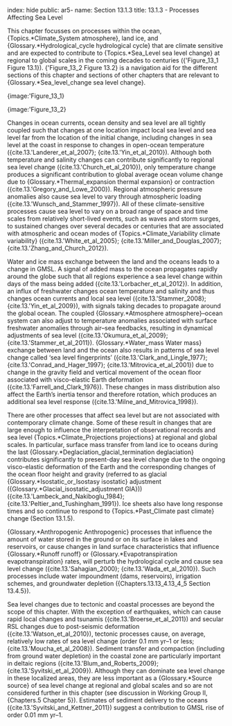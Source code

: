 index: hide
public: ar5-
name: Section 13.1.3
title: 13.1.3 - Processes Affecting Sea Level

This chapter focusses on processes within the ocean, {Topics.*Climate_System atmosphere}, land ice, and {Glossary.*Hydrological_cycle hydrological cycle} that are climate sensitive and are expected to contribute to {Topics.*Sea_Level sea level change} at regional to global scales in the coming decades to centuries ({'Figure_13_1 Figure 13.1}). {'Figure_13_2 Figure 13.2} is a navigation aid for the different sections of this chapter and sections of other chapters that are relevant to {Glossary.*Sea_level_change sea level change}.

{image:'Figure_13_1}

{image:'Figure_13_2}

Changes in ocean currents, ocean density and sea level are all tightly coupled such that changes at one location impact local sea level and sea level far from the location of the initial change, including changes in sea level at the coast in response to changes in open-ocean temperature ({cite.13.'Landerer_et_al_2007}; {cite.13.'Yin_et_al_2010}). Although both temperature and salinity changes can contribute significantly to regional sea level change ({cite.13.'Church_et_al_2010}), only temperature change produces a significant contribution to global average ocean volume change due to {Glossary.*Thermal_expansion thermal expansion} or contraction ({cite.13.'Gregory_and_Lowe_2000}). Regional atmospheric pressure anomalies also cause sea level to vary through atmospheric loading ({cite.13.'Wunsch_and_Stammer_1997}). All of these climate-sensitive processes cause sea level to vary on a broad range of space and time scales from relatively short-lived events, such as waves and storm surges, to sustained changes over several decades or centuries that are associated with atmospheric and ocean modes of {Topics.*Climate_Variability climate variability} ({cite.13.'White_et_al_2005}; {cite.13.'Miller_and_Douglas_2007}; {cite.13.'Zhang_and_Church_2012}).

Water and ice mass exchange between the land and the oceans leads to a change in GMSL. A signal of added mass to the ocean propagates rapidly around the globe such that all regions experience a sea level change within days of the mass being added ({cite.13.'Lorbacher_et_al_2012}). In addition, an influx of freshwater changes ocean temperature and salinity and thus changes ocean currents and local sea level ({cite.13.'Stammer_2008}; {cite.13.'Yin_et_al_2009}), with signals taking decades to propagate around the global ocean. The coupled {Glossary.*Atmosphere atmosphere}–ocean system can also adjust to temperature anomalies associated with surface freshwater anomalies through air–sea feedbacks, resulting in dynamical adjustments of sea level ({cite.13.'Okumura_et_al_2009}; {cite.13.'Stammer_et_al_2011}). {Glossary.*Water_mass Water mass} exchange between land and the ocean also results in patterns of sea level change called ‘sea level fingerprints’ ({cite.13.'Clark_and_Lingle_1977}; {cite.13.'Conrad_and_Hager_1997}; {cite.13.'Mitrovica_et_al_2001}) due to change in the gravity field and vertical movement of the ocean floor associated with visco-elastic Earth deformation ({cite.13.'Farrell_and_Clark_1976}). These changes in mass distribution also affect the Earth’s inertia tensor and therefore rotation, which produces an additional sea level response ({cite.13.'Milne_and_Mitrovica_1998}).

There are other processes that affect sea level but are not associated with contemporary climate change. Some of these result in changes that are large enough to influence the interpretation of observational records and sea level {Topics.*Climate_Projections projections} at regional and global scales. In particular, surface mass transfer from land ice to oceans during the last {Glossary.*Deglaciation_glacial_termination deglaciation} contributes significantly to present-day sea level change due to the ongoing visco-elastic deformation of the Earth and the corresponding changes of the ocean floor height and gravity (referred to as glacial {Glossary.*Isostatic_or_Isostasy isostatic} adjustment ({Glossary.*Glacial_isostatic_adjustment GIA})) ({cite.13.'Lambeck_and_Nakiboglu_1984}; {cite.13.'Peltier_and_Tushingham_1991}). Ice sheets also have long response times and so continue to respond to {Topics.*Past_Climate past climate} change (Section 13.1.5).

{Glossary.*Anthropogenic Anthropogenic} processes that influence the amount of water stored in the ground or on its surface in lakes and reservoirs, or cause changes in land surface characteristics that influence {Glossary.*Runoff runoff} or {Glossary.*Evapotranspiration evapotranspiration} rates, will perturb the hydrological cycle and cause sea level change ({cite.13.'Sahagian_2000}; {cite.13.'Wada_et_al_2010}). Such processes include water impoundment (dams, reservoirs), irrigation schemes, and groundwater depletion ({Chapters.13.13_4.13_4_5 Section 13.4.5}).

Sea level changes due to tectonic and coastal processes are beyond the scope of this chapter. With the exception of earthquakes, which can cause rapid local changes and tsunamis ({cite.13.'Broerse_et_al_2011}) and secular RSL changes due to post-seismic deformation ({cite.13.'Watson_et_al_2010}), tectonic processes cause, on average, relatively low rates of sea level change (order 0.1 mm yr–1 or less; {cite.13.'Moucha_et_al_2008}). Sediment transfer and compaction (including from ground water depletion) in the coastal zone are particularly important in deltaic regions ({cite.13.'Blum_and_Roberts_2009}; {cite.13.'Syvitski_et_al_2009}). Although they can dominate sea level change in these localized areas, they are less important as a {Glossary.*Source source} of sea level change at regional and global scales and so are not considered further in this chapter (see discussion in Working Group II, {Chapters.5 Chapter 5}). Estimates of sediment delivery to the oceans ({cite.13.'Syvitski_and_Kettner_2011}) suggest a contribution to GMSL rise of order 0.01 mm yr–1.
